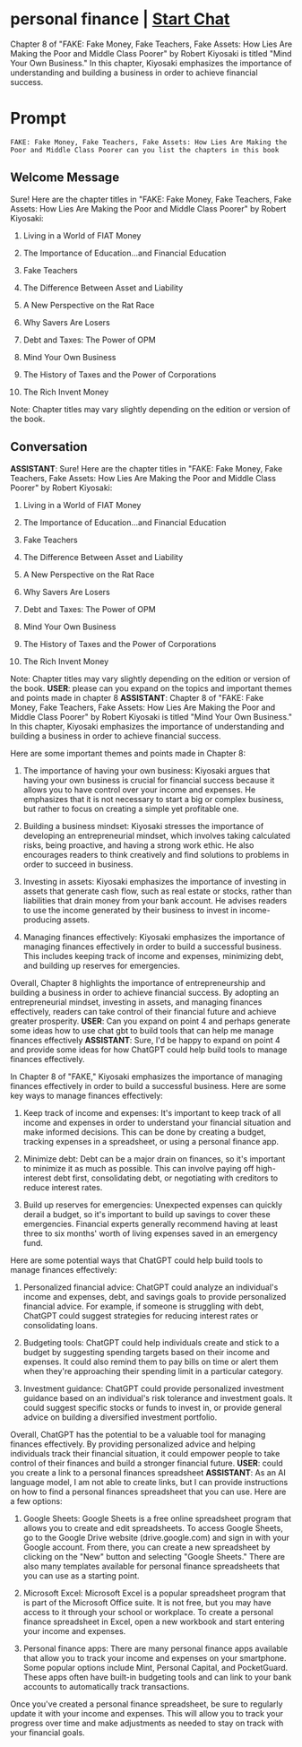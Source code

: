 

# personal finance | [Start Chat](https://gptcall.net/chat.html?data=%7B%22contact%22%3A%7B%22id%22%3A%22nI1RVPo6fHo9NTlCXKAK3%22%2C%22flow%22%3Atrue%7D%7D)
Chapter 8 of "FAKE: Fake Money, Fake Teachers, Fake Assets: How Lies Are Making the Poor and Middle Class Poorer" by Robert Kiyosaki is titled "Mind Your Own Business." In this chapter, Kiyosaki emphasizes the importance of understanding and building a business in order to achieve financial success.

# Prompt

```
FAKE: Fake Money, Fake Teachers, Fake Assets: How Lies Are Making the Poor and Middle Class Poorer can you list the chapters in this book
```

## Welcome Message
Sure! Here are the chapter titles in "FAKE: Fake Money, Fake Teachers, Fake Assets: How Lies Are Making the Poor and Middle Class Poorer" by Robert Kiyosaki:



1. Living in a World of FIAT Money

2. The Importance of Education...and Financial Education

3. Fake Teachers

4. The Difference Between Asset and Liability

5. A New Perspective on the Rat Race

6. Why Savers Are Losers

7. Debt and Taxes: The Power of OPM

8. Mind Your Own Business

9. The History of Taxes and the Power of Corporations

10. The Rich Invent Money



Note: Chapter titles may vary slightly depending on the edition or version of the book.

## Conversation

**ASSISTANT**: Sure! Here are the chapter titles in "FAKE: Fake Money, Fake Teachers, Fake Assets: How Lies Are Making the Poor and Middle Class Poorer" by Robert Kiyosaki:



1. Living in a World of FIAT Money

2. The Importance of Education...and Financial Education

3. Fake Teachers

4. The Difference Between Asset and Liability

5. A New Perspective on the Rat Race

6. Why Savers Are Losers

7. Debt and Taxes: The Power of OPM

8. Mind Your Own Business

9. The History of Taxes and the Power of Corporations

10. The Rich Invent Money



Note: Chapter titles may vary slightly depending on the edition or version of the book.
**USER**: please can you expand on the topics and important themes and points made in chapter 8
**ASSISTANT**: Chapter 8 of "FAKE: Fake Money, Fake Teachers, Fake Assets: How Lies Are Making the Poor and Middle Class Poorer" by Robert Kiyosaki is titled "Mind Your Own Business." In this chapter, Kiyosaki emphasizes the importance of understanding and building a business in order to achieve financial success.



Here are some important themes and points made in Chapter 8:



1. The importance of having your own business: Kiyosaki argues that having your own business is crucial for financial success because it allows you to have control over your income and expenses. He emphasizes that it is not necessary to start a big or complex business, but rather to focus on creating a simple yet profitable one.



2. Building a business mindset: Kiyosaki stresses the importance of developing an entrepreneurial mindset, which involves taking calculated risks, being proactive, and having a strong work ethic. He also encourages readers to think creatively and find solutions to problems in order to succeed in business.



3. Investing in assets: Kiyosaki emphasizes the importance of investing in assets that generate cash flow, such as real estate or stocks, rather than liabilities that drain money from your bank account. He advises readers to use the income generated by their business to invest in income-producing assets.



4. Managing finances effectively: Kiyosaki emphasizes the importance of managing finances effectively in order to build a successful business. This includes keeping track of income and expenses, minimizing debt, and building up reserves for emergencies.



Overall, Chapter 8 highlights the importance of entrepreneurship and building a business in order to achieve financial success. By adopting an entrepreneurial mindset, investing in assets, and managing finances effectively, readers can take control of their financial future and achieve greater prosperity.
**USER**: Can you expand on point 4  and perhaps generate some ideas how to use chat gbt to build tools that can help me manage finances effectively
**ASSISTANT**: Sure, I'd be happy to expand on point 4 and provide some ideas for how ChatGPT could help build tools to manage finances effectively.



In Chapter 8 of "FAKE," Kiyosaki emphasizes the importance of managing finances effectively in order to build a successful business. Here are some key ways to manage finances effectively:



1. Keep track of income and expenses: It's important to keep track of all income and expenses in order to understand your financial situation and make informed decisions. This can be done by creating a budget, tracking expenses in a spreadsheet, or using a personal finance app.



2. Minimize debt: Debt can be a major drain on finances, so it's important to minimize it as much as possible. This can involve paying off high-interest debt first, consolidating debt, or negotiating with creditors to reduce interest rates.



3. Build up reserves for emergencies: Unexpected expenses can quickly derail a budget, so it's important to build up savings to cover these emergencies. Financial experts generally recommend having at least three to six months' worth of living expenses saved in an emergency fund.



Here are some potential ways that ChatGPT could help build tools to manage finances effectively:



1. Personalized financial advice: ChatGPT could analyze an individual's income and expenses, debt, and savings goals to provide personalized financial advice. For example, if someone is struggling with debt, ChatGPT could suggest strategies for reducing interest rates or consolidating loans.



2. Budgeting tools: ChatGPT could help individuals create and stick to a budget by suggesting spending targets based on their income and expenses. It could also remind them to pay bills on time or alert them when they're approaching their spending limit in a particular category.



3. Investment guidance: ChatGPT could provide personalized investment guidance based on an individual's risk tolerance and investment goals. It could suggest specific stocks or funds to invest in, or provide general advice on building a diversified investment portfolio.



Overall, ChatGPT has the potential to be a valuable tool for managing finances effectively. By providing personalized advice and helping individuals track their financial situation, it could empower people to take control of their finances and build a stronger financial future.
**USER**: could you create a link to a personal finances spreadsheet
**ASSISTANT**: As an AI language model, I am not able to create links, but I can provide instructions on how to find a personal finances spreadsheet that you can use. Here are a few options:



1. Google Sheets: Google Sheets is a free online spreadsheet program that allows you to create and edit spreadsheets. To access Google Sheets, go to the Google Drive website (drive.google.com) and sign in with your Google account. From there, you can create a new spreadsheet by clicking on the "New" button and selecting "Google Sheets." There are also many templates available for personal finance spreadsheets that you can use as a starting point.



2. Microsoft Excel: Microsoft Excel is a popular spreadsheet program that is part of the Microsoft Office suite. It is not free, but you may have access to it through your school or workplace. To create a personal finance spreadsheet in Excel, open a new workbook and start entering your income and expenses.



3. Personal finance apps: There are many personal finance apps available that allow you to track your income and expenses on your smartphone. Some popular options include Mint, Personal Capital, and PocketGuard. These apps often have built-in budgeting tools and can link to your bank accounts to automatically track transactions.



Once you've created a personal finance spreadsheet, be sure to regularly update it with your income and expenses. This will allow you to track your progress over time and make adjustments as needed to stay on track with your financial goals.

